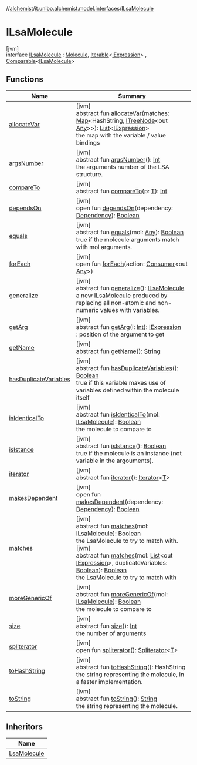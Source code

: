 //[alchemist](../../../index.md)/[it.unibo.alchemist.model.interfaces](../index.md)/[ILsaMolecule](index.md)

# ILsaMolecule

[jvm]\
interface [ILsaMolecule](index.md) : [Molecule](../-molecule/index.md), [Iterable](https://docs.oracle.com/javase/8/docs/api/java/lang/Iterable.html)<[IExpression](../../it.unibo.alchemist.expressions.interfaces/-i-expression/index.md)> , [Comparable](https://docs.oracle.com/javase/8/docs/api/java/lang/Comparable.html)<[ILsaMolecule](index.md)>

## Functions

| Name | Summary |
|---|---|
| [allocateVar](allocate-var.md) | [jvm]<br>abstract fun [allocateVar](allocate-var.md)(matches: [Map](https://docs.oracle.com/javase/8/docs/api/java/util/Map.html)<HashString, [ITreeNode](../../it.unibo.alchemist.expressions.interfaces/-i-tree-node/index.md)<out [Any](https://kotlinlang.org/api/latest/jvm/stdlib/kotlin/-any/index.html)>>): [List](https://docs.oracle.com/javase/8/docs/api/java/util/List.html)<[IExpression](../../it.unibo.alchemist.expressions.interfaces/-i-expression/index.md)><br>the map with the variable / value bindings |
| [argsNumber](args-number.md) | [jvm]<br>abstract fun [argsNumber](args-number.md)(): [Int](https://kotlinlang.org/api/latest/jvm/stdlib/kotlin/-int/index.html)<br>the arguments number of the LSA structure. |
| [compareTo](../-g-p-s-point/index.md#-1554281679%2FFunctions%2F-267951372) | [jvm]<br>abstract fun [compareTo](../-g-p-s-point/index.md#-1554281679%2FFunctions%2F-267951372)(p: [T](../../it.unibo.alchemist.model.implementations.actions/-abstract-action/index.md)): [Int](https://kotlinlang.org/api/latest/jvm/stdlib/kotlin/-int/index.html) |
| [dependsOn](../-dependency/depends-on.md) | [jvm]<br>open fun [dependsOn](../-dependency/depends-on.md)(dependency: [Dependency](../-dependency/index.md)): [Boolean](https://kotlinlang.org/api/latest/jvm/stdlib/kotlin/-boolean/index.html) |
| [equals](equals.md) | [jvm]<br>abstract fun [equals](equals.md)(mol: [Any](https://kotlinlang.org/api/latest/jvm/stdlib/kotlin/-any/index.html)): [Boolean](https://kotlinlang.org/api/latest/jvm/stdlib/kotlin/-boolean/index.html)<br>true if the molecule arguments match with mol arguments. |
| [forEach](../../it.unibo.alchemist.expressions.implementations/-list-tree-node/index.md#-655675525%2FFunctions%2F-267951372) | [jvm]<br>open fun [forEach](../../it.unibo.alchemist.expressions.implementations/-list-tree-node/index.md#-655675525%2FFunctions%2F-267951372)(action: [Consumer](https://docs.oracle.com/javase/8/docs/api/java/util/function/Consumer.html)<out [Any](https://kotlinlang.org/api/latest/jvm/stdlib/kotlin/-any/index.html)>) |
| [generalize](generalize.md) | [jvm]<br>abstract fun [generalize](generalize.md)(): [ILsaMolecule](index.md)<br>a new [ILsaMolecule](index.md) produced by replacing all non-atomic and non-numeric values with variables. |
| [getArg](get-arg.md) | [jvm]<br>abstract fun [getArg](get-arg.md)(i: [Int](https://kotlinlang.org/api/latest/jvm/stdlib/kotlin/-int/index.html)): [IExpression](../../it.unibo.alchemist.expressions.interfaces/-i-expression/index.md)<br>: position of the argument to get |
| [getName](../-molecule/get-name.md) | [jvm]<br>abstract fun [getName](../-molecule/get-name.md)(): [String](https://docs.oracle.com/javase/8/docs/api/java/lang/String.html) |
| [hasDuplicateVariables](has-duplicate-variables.md) | [jvm]<br>abstract fun [hasDuplicateVariables](has-duplicate-variables.md)(): [Boolean](https://kotlinlang.org/api/latest/jvm/stdlib/kotlin/-boolean/index.html)<br>true if this variable makes use of variables defined within the molecule itself |
| [isIdenticalTo](is-identical-to.md) | [jvm]<br>abstract fun [isIdenticalTo](is-identical-to.md)(mol: [ILsaMolecule](index.md)): [Boolean](https://kotlinlang.org/api/latest/jvm/stdlib/kotlin/-boolean/index.html)<br>the molecule to compare to |
| [isIstance](is-istance.md) | [jvm]<br>abstract fun [isIstance](is-istance.md)(): [Boolean](https://kotlinlang.org/api/latest/jvm/stdlib/kotlin/-boolean/index.html)<br>true if the molecule is an instance (not variable in the argouments). |
| [iterator](../../it.unibo.alchemist.loader.variables/-arbitrary-variable/index.md#-1606146105%2FFunctions%2F-267951372) | [jvm]<br>abstract fun [iterator](../../it.unibo.alchemist.loader.variables/-arbitrary-variable/index.md#-1606146105%2FFunctions%2F-267951372)(): [Iterator](https://docs.oracle.com/javase/8/docs/api/java/util/Iterator.html)<[T](../../it.unibo.alchemist.model.implementations.actions/-abstract-action/index.md)> |
| [makesDependent](../-dependency/makes-dependent.md) | [jvm]<br>open fun [makesDependent](../-dependency/makes-dependent.md)(dependency: [Dependency](../-dependency/index.md)): [Boolean](https://kotlinlang.org/api/latest/jvm/stdlib/kotlin/-boolean/index.html) |
| [matches](matches.md) | [jvm]<br>abstract fun [matches](matches.md)(mol: [ILsaMolecule](index.md)): [Boolean](https://kotlinlang.org/api/latest/jvm/stdlib/kotlin/-boolean/index.html)<br>the LsaMolecule to try to match with.<br>[jvm]<br>abstract fun [matches](matches.md)(mol: [List](https://docs.oracle.com/javase/8/docs/api/java/util/List.html)<out [IExpression](../../it.unibo.alchemist.expressions.interfaces/-i-expression/index.md)>, duplicateVariables: [Boolean](https://kotlinlang.org/api/latest/jvm/stdlib/kotlin/-boolean/index.html)): [Boolean](https://kotlinlang.org/api/latest/jvm/stdlib/kotlin/-boolean/index.html)<br>the LsaMolecule to try to match with |
| [moreGenericOf](more-generic-of.md) | [jvm]<br>abstract fun [moreGenericOf](more-generic-of.md)(mol: [ILsaMolecule](index.md)): [Boolean](https://kotlinlang.org/api/latest/jvm/stdlib/kotlin/-boolean/index.html)<br>the molecule to compare to |
| [size](size.md) | [jvm]<br>abstract fun [size](size.md)(): [Int](https://kotlinlang.org/api/latest/jvm/stdlib/kotlin/-int/index.html)<br>the number of arguments |
| [spliterator](../../it.unibo.alchemist.expressions.implementations/-list-tree-node/index.md#-677603448%2FFunctions%2F-267951372) | [jvm]<br>open fun [spliterator](../../it.unibo.alchemist.expressions.implementations/-list-tree-node/index.md#-677603448%2FFunctions%2F-267951372)(): [Spliterator](https://docs.oracle.com/javase/8/docs/api/java/util/Spliterator.html)<[T](../../it.unibo.alchemist.model.implementations.actions/-abstract-action/index.md)> |
| [toHashString](to-hash-string.md) | [jvm]<br>abstract fun [toHashString](to-hash-string.md)(): HashString<br>the string representing the molecule, in a faster implementation. |
| [toString](to-string.md) | [jvm]<br>abstract fun [toString](to-string.md)(): [String](https://docs.oracle.com/javase/8/docs/api/java/lang/String.html)<br>the string representing the molecule. |

## Inheritors

| Name |
|---|
| [LsaMolecule](../../it.unibo.alchemist.model.implementations.molecules/-lsa-molecule/index.md) |
